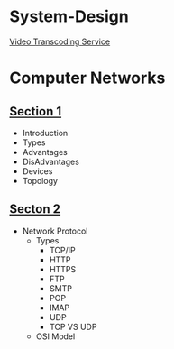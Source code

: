 # System-Design

[Video Transcoding Service ](System_Design/VideoTranscodingService.MD)

# Computer Networks
## [Section 1](Computer_Networks/CN_0.MD)
 - Introduction
 - Types
 - Advantages 
 - DisAdvantages
 - Devices
 - Topology 
## [Secton 2](Computer_Networks/CN_1.MD)
  - Network Protocol
    - Types
       - TCP/IP
       - HTTP
       - HTTPS
       - FTP
       - SMTP
       - POP
       - IMAP
       - UDP
       - TCP VS UDP
    - OSI Model

        
